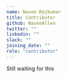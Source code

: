 ```yaml
---
name: Naven Rajkumar
title: Contributor
github: NavenAllen
twitter: ""
linkedin: ""
slack: ""
joining_date: ""
role: "contributor"
---
```


Still waiting for this
